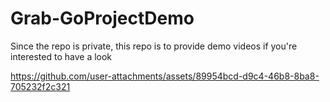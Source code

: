# Grab-GoProjectDemo
Since the repo is private, this repo is to provide demo videos if you're interested to have a look

https://github.com/user-attachments/assets/89954bcd-d9c4-46b8-8ba8-705232f2c321
